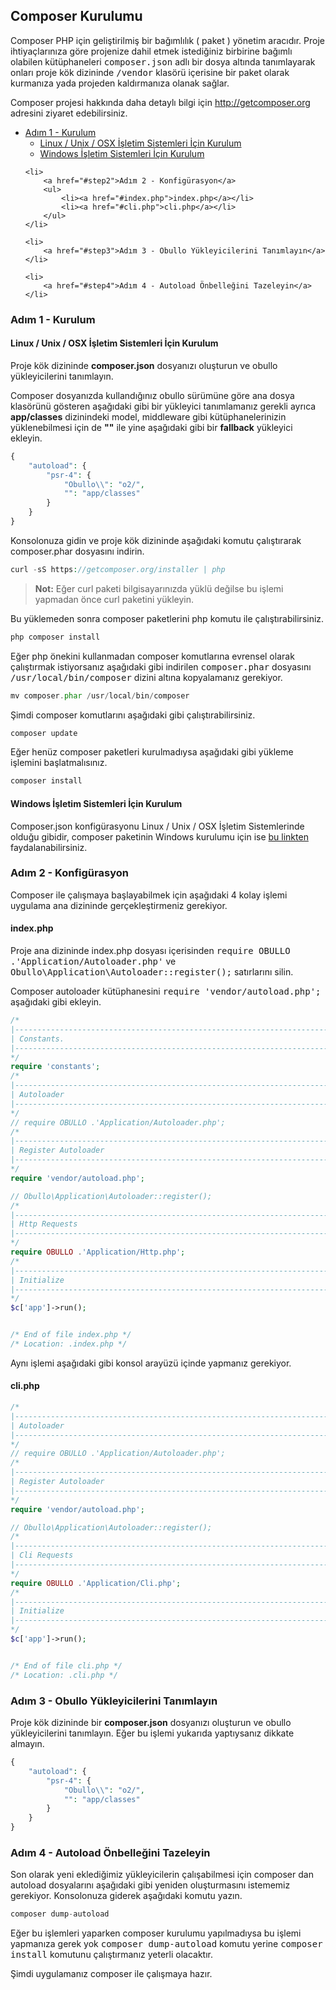 
## Composer Kurulumu

Composer PHP için geliştirilmiş bir bağımlılık ( paket ) yönetim aracıdır. Proje ihtiyaçlarınıza göre projenize dahil etmek istediğiniz birbirine bağımlı olabilen kütüphaneleri <kbd>composer.json</kbd> adlı bir dosya altında tanımlayarak onları proje kök dizininde <kbd>/vendor</kbd> klasörü içerisine bir paket olarak kurmanıza yada projeden kaldırmanıza olanak sağlar.

Composer projesi hakkında daha detaylı bilgi için <a href="http://getcomposer.org" target="_blank">http://getcomposer.org</a> adresini ziyaret edebilirsiniz.

<ul>
    <li>
        <a href="#step1">Adım 1 - Kurulum</a>
        <ul>
            <li><a href="#linux-setup">Linux / Unix / OSX İşletim Sistemleri İçin Kurulum</a></li>
            <li><a href="#windows-setup">Windows İşletim Sistemleri İçin Kurulum</a></li>
        </ul>
    </li>

    <li>
        <a href="#step2">Adım 2 - Konfigürasyon</a>
        <ul>
            <li><a href="#index.php">index.php</a></li>
            <li><a href="#cli.php">cli.php</a></li>
        </ul>
    </li>

    <li>
        <a href="#step3">Adım 3 - Obullo Yükleyicilerini Tanımlayın</a>
    </li>

    <li>
        <a href="#step4">Adım 4 - Autoload Önbelleğini Tazeleyin</a>
    </li>
</ul>

<a name='step1'></a>

### Adım 1 - Kurulum

<a name='linux-setup'></a>

#### Linux / Unix / OSX İşletim Sistemleri İçin Kurulum

Proje kök dizininde <b>composer.json</b> dosyanızı oluşturun ve obullo yükleyicilerini tanımlayın.

Composer dosyanızda kullandığınız obullo sürümüne göre ana dosya klasörünü gösteren aşağıdaki gibi bir yükleyici tanımlamanız gerekli ayrıca <b>app/classes</b> dizinindeki model, middleware gibi kütüphanelerinizin yüklenebilmesi için de <b>""</b> ile yine aşağıdaki gibi bir <b>fallback</b> yükleyici ekleyin.

```php
{
    "autoload": {
        "psr-4": {
            "Obullo\\": "o2/",
            "": "app/classes"
        }
    }
}
```

Konsolonuza gidin ve proje kök dizininde aşağıdaki komutu çalıştırarak composer.phar dosyasını indirin.

```php
curl -sS https://getcomposer.org/installer | php
```

> **Not:** Eğer curl paketi bilgisayarınızda yüklü değilse bu işlemi yapmadan önce curl paketini yükleyin.

Bu yüklemeden sonra composer paketlerini php komutu ile çalıştırabilirsiniz.

```php
php composer install
```

Eğer php önekini kullanmadan composer komutlarına evrensel olarak çalıştırmak istiyorsanız aşağıdaki gibi indirilen <kbd>composer.phar</kbd> dosyasını <kbd>/usr/local/bin/composer</kbd> dizini altına kopyalamanız gerekiyor.


```php
mv composer.phar /usr/local/bin/composer
```

Şimdi composer komutlarını aşağıdaki gibi çalıştırabilirsiniz.

```php
composer update
```

Eğer henüz composer paketleri kurulmadıysa aşağıdaki gibi yükleme işlemini başlatmalısınız.

```php
composer install
```

<a name='windows-setup'></a>

#### Windows İşletim Sistemleri İçin Kurulum

Composer.json konfigürasyonu Linux / Unix / OSX İşletim Sistemlerinde olduğu gibidir, composer paketinin Windows kurulumu için ise <a href="https://getcomposer.org/doc/00-intro.md#installation-windows">bu linkten</a> faydalanabilirsiniz.

<a name='step2'></a>

### Adım 2 - Konfigürasyon

Composer ile çalışmaya başlayabilmek için aşağıdaki 4 kolay işlemi uygulama ana dizininde gerçekleştirmeniz gerekiyor.

<a name='index.php'></a>

#### index.php 

Proje ana dizininde index.php dosyası içerisinden <kbd>require OBULLO .'Application/Autoloader.php'</kbd> ve <kbd>Obullo\Application\Autoloader::register();</kbd> satırlarını silin. 

Composer autoloader kütüphanesini <kbd>require 'vendor/autoload.php';</kbd> aşağıdaki gibi ekleyin.

```php
/*
|--------------------------------------------------------------------------
| Constants.
|--------------------------------------------------------------------------
*/
require 'constants';
/*
|--------------------------------------------------------------------------
| Autoloader
|--------------------------------------------------------------------------
*/
// require OBULLO .'Application/Autoloader.php';
/*
|--------------------------------------------------------------------------
| Register Autoloader
|--------------------------------------------------------------------------
*/
require 'vendor/autoload.php';

// Obullo\Application\Autoloader::register();
/*
|--------------------------------------------------------------------------
| Http Requests
|--------------------------------------------------------------------------
*/
require OBULLO .'Application/Http.php';
/*
|--------------------------------------------------------------------------
| Initialize
|--------------------------------------------------------------------------
*/
$c['app']->run();


/* End of file index.php */
/* Location: .index.php */
```

<a name='cli.php'></a>

Aynı işlemi aşağıdaki gibi konsol arayüzü içinde yapmanız gerekiyor.

#### cli.php 

```php
/*
|--------------------------------------------------------------------------
| Autoloader
|--------------------------------------------------------------------------
*/
// require OBULLO .'Application/Autoloader.php';
/*
|--------------------------------------------------------------------------
| Register Autoloader
|--------------------------------------------------------------------------
*/
require 'vendor/autoload.php';

// Obullo\Application\Autoloader::register();
/*
|--------------------------------------------------------------------------
| Cli Requests
|--------------------------------------------------------------------------
*/
require OBULLO .'Application/Cli.php';
/*
|--------------------------------------------------------------------------
| Initialize
|--------------------------------------------------------------------------
*/
$c['app']->run();


/* End of file cli.php */
/* Location: .cli.php */
```

<a name='step3'></a>

### Adım 3 - Obullo Yükleyicilerini Tanımlayın

Proje kök dizininde bir <b>composer.json</b> dosyanızı oluşturun ve obullo yükleyicilerini tanımlayın. Eğer bu işlemi yukarıda yaptıysanız dikkate almayın.

```php
{
    "autoload": {
        "psr-4": {
            "Obullo\\": "o2/",
            "": "app/classes"
        }
    }
}
```

<a name='step4'></a>

### Adım 4 - Autoload Önbelleğini Tazeleyin

Son olarak yeni eklediğimiz yükleyicilerin çalışabilmesi için composer dan autoload dosyalarını aşağıdaki gibi yeniden oluşturmasını istememiz gerekiyor. Konsolonuza giderek aşağıdaki komutu yazın.

```php
composer dump-autoload
```

Eğer bu işlemleri yaparken composer kurulumu yapılmadıysa bu işlemi yapmanıza gerek yok <kbd>composer dump-autoload</kbd> komutu yerine <kbd>composer install</kbd> komutunu çalıştırmanız yeterli olacaktır.

Şimdi uygulamanız composer ile çalışmaya hazır.